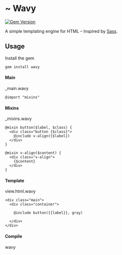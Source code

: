 # ~ Wavy

[![Gem Version](https://badge.fury.io/rb/wavy.svg)](http://badge.fury.io/rb/wavy)

A simple templating engine for HTML – Inspired by [Sass](http://sass-lang.com).

## Usage

Install the gem

```
gem install wavy
```

#### Main

_main.wavy

```wavy
@import "mixins"
```

#### Mixins

_mixins.wavy

```wavy
@mixin button($label, $class) {
  <div class="button {$class}">
    @include v-align({$label})
  </div>
}

@mixin v-align($content) {
  <div class="v-align">
    {$content}
  </div>
}
```

#### Template

view.html.wavy

```wavy
<div class="main">
  <div class="container">
  
    @include button({{label}}, gray)
    
  </div>
</div>
```

#### Compile

wavy <config> <template> <output_folder>

```
wavy main.wavy view.html.wavy ./
```

#### Output

view.html

```html
<div class="main">
  <div class="container">
  
    <div class="button gray">
      <div class="v-align">
        {{label}}
      </div>
    </div>
    
  </div>
</div>
```

## Authors

[Matthew Govaere](http://matthewgovaere.com) (@matthewgovaere) created Wavy out 
  of the need for a simple method to reuse chunks of code for HTML templates.